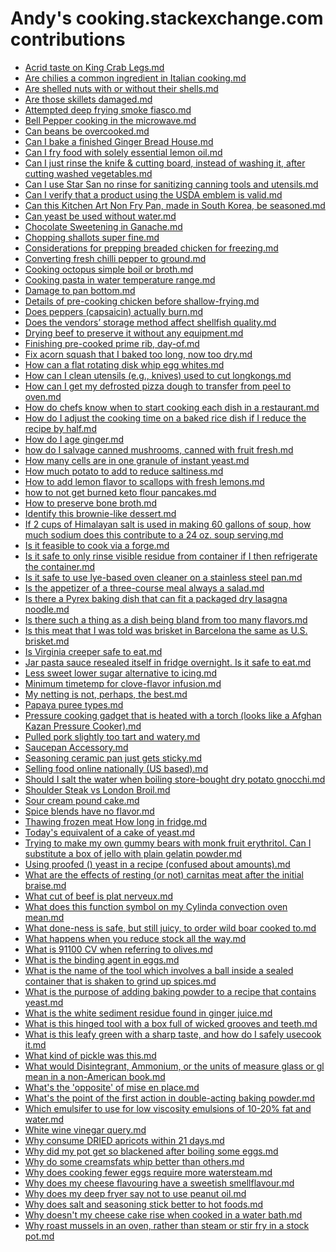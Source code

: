 <html><body><h1>Andy's cooking.stackexchange.com contributions</h1><ul>
<li><a href='Acrid taste on King Crab Legs.md'>Acrid taste on King Crab Legs.md</a></li>
<li><a href='Are chilies a common ingredient in Italian cooking.md'>Are chilies a common ingredient in Italian cooking.md</a></li>
<li><a href='Are shelled nuts with or without their shells.md'>Are shelled nuts with or without their shells.md</a></li>
<li><a href='Are those skillets damaged.md'>Are those skillets damaged.md</a></li>
<li><a href='Attempted deep frying smoke fiasco.md'>Attempted deep frying smoke fiasco.md</a></li>
<li><a href='Bell Pepper cooking in the microwave.md'>Bell Pepper cooking in the microwave.md</a></li>
<li><a href='Can beans be overcooked.md'>Can beans be overcooked.md</a></li>
<li><a href='Can I bake a finished Ginger Bread House.md'>Can I bake a finished Ginger Bread House.md</a></li>
<li><a href='Can I fry food with solely essential lemon oil.md'>Can I fry food with solely essential lemon oil.md</a></li>
<li><a href='Can I just rinse the knife & cutting board, instead of washing it, after cutting washed vegetables.md'>Can I just rinse the knife & cutting board, instead of washing it, after cutting washed vegetables.md</a></li>
<li><a href='Can I use Star San no rinse for sanitizing canning tools and utensils.md'>Can I use Star San no rinse for sanitizing canning tools and utensils.md</a></li>
<li><a href='Can I verify that a product using the USDA emblem is valid.md'>Can I verify that a product using the USDA emblem is valid.md</a></li>
<li><a href='Can this Kitchen Art Non Fry Pan, made in South Korea, be seasoned.md'>Can this Kitchen Art Non Fry Pan, made in South Korea, be seasoned.md</a></li>
<li><a href='Can yeast be used without water.md'>Can yeast be used without water.md</a></li>
<li><a href='Chocolate Sweetening in Ganache.md'>Chocolate Sweetening in Ganache.md</a></li>
<li><a href='Chopping shallots super fine.md'>Chopping shallots super fine.md</a></li>
<li><a href='Considerations for prepping breaded chicken for freezing.md'>Considerations for prepping breaded chicken for freezing.md</a></li>
<li><a href='Converting fresh chilli pepper to ground.md'>Converting fresh chilli pepper to ground.md</a></li>
<li><a href='Cooking octopus simple boil or broth.md'>Cooking octopus simple boil or broth.md</a></li>
<li><a href='Cooking pasta in water temperature range.md'>Cooking pasta in water temperature range.md</a></li>
<li><a href='Damage to pan bottom.md'>Damage to pan bottom.md</a></li>
<li><a href='Details of pre-cooking chicken before shallow-frying.md'>Details of pre-cooking chicken before shallow-frying.md</a></li>
<li><a href='Does peppers (capsaicin) actually burn.md'>Does peppers (capsaicin) actually burn.md</a></li>
<li><a href='Does the vendors’ storage method affect shellfish quality.md'>Does the vendors’ storage method affect shellfish quality.md</a></li>
<li><a href='Drying beef to preserve it without any equipment.md'>Drying beef to preserve it without any equipment.md</a></li>
<li><a href='Finishing pre-cooked prime rib, day-of.md'>Finishing pre-cooked prime rib, day-of.md</a></li>
<li><a href='Fix acorn squash that I baked too long, now too dry.md'>Fix acorn squash that I baked too long, now too dry.md</a></li>
<li><a href='How can a flat rotating disk whip egg whites.md'>How can a flat rotating disk whip egg whites.md</a></li>
<li><a href='How can I clean utensils (e.g., knives) used to cut longkongs.md'>How can I clean utensils (e.g., knives) used to cut longkongs.md</a></li>
<li><a href='How can I get my defrosted pizza dough to transfer from peel to oven.md'>How can I get my defrosted pizza dough to transfer from peel to oven.md</a></li>
<li><a href='How do chefs know when to start cooking each dish in a restaurant.md'>How do chefs know when to start cooking each dish in a restaurant.md</a></li>
<li><a href='How do I adjust the cooking time on a baked rice dish if I reduce the recipe by half.md'>How do I adjust the cooking time on a baked rice dish if I reduce the recipe by half.md</a></li>
<li><a href='How do I age ginger.md'>How do I age ginger.md</a></li>
<li><a href='how do I salvage canned mushrooms, canned with fruit fresh.md'>how do I salvage canned mushrooms, canned with fruit fresh.md</a></li>
<li><a href='How many cells are in one granule of instant yeast.md'>How many cells are in one granule of instant yeast.md</a></li>
<li><a href='How much potato to add to reduce saltiness.md'>How much potato to add to reduce saltiness.md</a></li>
<li><a href='How to add lemon flavor to scallops with fresh lemons.md'>How to add lemon flavor to scallops with fresh lemons.md</a></li>
<li><a href='how to not get burned keto flour pancakes.md'>how to not get burned keto flour pancakes.md</a></li>
<li><a href='How to preserve bone broth.md'>How to preserve bone broth.md</a></li>
<li><a href='Identify this brownie-like dessert.md'>Identify this brownie-like dessert.md</a></li>
<li><a href='If 2 cups of Himalayan salt is used in making 60 gallons of soup, how much sodium does this contribute to a 24 oz. soup serving.md'>If 2 cups of Himalayan salt is used in making 60 gallons of soup, how much sodium does this contribute to a 24 oz. soup serving.md</a></li>
<li><a href='Is it feasible to cook via a forge.md'>Is it feasible to cook via a forge.md</a></li>
<li><a href='Is it safe to only rinse visible residue from container if I then refrigerate the container.md'>Is it safe to only rinse visible residue from container if I then refrigerate the container.md</a></li>
<li><a href='Is it safe to use lye-based oven cleaner on a stainless steel pan.md'>Is it safe to use lye-based oven cleaner on a stainless steel pan.md</a></li>
<li><a href='Is the appetizer of a three-course meal always a salad.md'>Is the appetizer of a three-course meal always a salad.md</a></li>
<li><a href='Is there a Pyrex baking dish that can fit a packaged dry lasagna noodle.md'>Is there a Pyrex baking dish that can fit a packaged dry lasagna noodle.md</a></li>
<li><a href='Is there such a thing as a dish being bland from too many flavors.md'>Is there such a thing as a dish being bland from too many flavors.md</a></li>
<li><a href='Is this meat that I was told was brisket in Barcelona the same as U.S. brisket.md'>Is this meat that I was told was brisket in Barcelona the same as U.S. brisket.md</a></li>
<li><a href='Is Virginia creeper safe to eat.md'>Is Virginia creeper safe to eat.md</a></li>
<li><a href='Jar pasta sauce resealed itself in fridge overnight. Is it safe to eat.md'>Jar pasta sauce resealed itself in fridge overnight. Is it safe to eat.md</a></li>
<li><a href='Less sweet  lower sugar alternative to icing.md'>Less sweet  lower sugar alternative to icing.md</a></li>
<li><a href='Minimum timetemp for clove-flavor infusion.md'>Minimum timetemp for clove-flavor infusion.md</a></li>
<li><a href='My netting is not, perhaps, the best.md'>My netting is not, perhaps, the best.md</a></li>
<li><a href='Papaya puree types.md'>Papaya puree types.md</a></li>
<li><a href='Pressure cooking gadget that is heated with a torch (looks like a Afghan Kazan Pressure Cooker).md'>Pressure cooking gadget that is heated with a torch (looks like a Afghan Kazan Pressure Cooker).md</a></li>
<li><a href='Pulled pork slightly too tart and watery.md'>Pulled pork slightly too tart and watery.md</a></li>
<li><a href='Saucepan Accessory.md'>Saucepan Accessory.md</a></li>
<li><a href='Seasoning ceramic pan just gets sticky.md'>Seasoning ceramic pan just gets sticky.md</a></li>
<li><a href='Selling food online nationally (US based).md'>Selling food online nationally (US based).md</a></li>
<li><a href='Should I salt the water when boiling store-bought dry potato gnocchi.md'>Should I salt the water when boiling store-bought dry potato gnocchi.md</a></li>
<li><a href='Shoulder Steak vs London Broil.md'>Shoulder Steak vs London Broil.md</a></li>
<li><a href='Sour cream pound cake.md'>Sour cream pound cake.md</a></li>
<li><a href='Spice blends have no flavor.md'>Spice blends have no flavor.md</a></li>
<li><a href='Thawing frozen meat How long in fridge.md'>Thawing frozen meat How long in fridge.md</a></li>
<li><a href='Today's equivalent of a cake of yeast.md'>Today's equivalent of a cake of yeast.md</a></li>
<li><a href='Trying to make my own gummy bears with monk fruit erythritol. Can I substitute a box of jello with plain gelatin powder.md'>Trying to make my own gummy bears with monk fruit erythritol. Can I substitute a box of jello with plain gelatin powder.md</a></li>
<li><a href='Using proofed () yeast in a recipe (confused about amounts).md'>Using proofed () yeast in a recipe (confused about amounts).md</a></li>
<li><a href='What are the effects of resting (or not) carnitas meat after the initial braise.md'>What are the effects of resting (or not) carnitas meat after the initial braise.md</a></li>
<li><a href='What cut of beef is plat nerveux.md'>What cut of beef is plat nerveux.md</a></li>
<li><a href='What does this function symbol on my Cylinda convection oven mean.md'>What does this function symbol on my Cylinda convection oven mean.md</a></li>
<li><a href='What done-ness is safe, but still juicy, to order wild boar cooked to.md'>What done-ness is safe, but still juicy, to order wild boar cooked to.md</a></li>
<li><a href='What happens when you reduce stock all the way.md'>What happens when you reduce stock all the way.md</a></li>
<li><a href='What is 91100 CV when referring to olives.md'>What is 91100 CV when referring to olives.md</a></li>
<li><a href='What is the binding agent in eggs.md'>What is the binding agent in eggs.md</a></li>
<li><a href='What is the name of the tool which involves a ball inside a sealed container that is shaken to grind up spices.md'>What is the name of the tool which involves a ball inside a sealed container that is shaken to grind up spices.md</a></li>
<li><a href='What is the purpose of adding baking powder to a recipe that contains yeast.md'>What is the purpose of adding baking powder to a recipe that contains yeast.md</a></li>
<li><a href='What is the white sediment  residue found in ginger juice.md'>What is the white sediment  residue found in ginger juice.md</a></li>
<li><a href='What is this hinged tool with a box full of wicked grooves and teeth.md'>What is this hinged tool with a box full of wicked grooves and teeth.md</a></li>
<li><a href='What is this leafy green with a sharp taste, and how do I safely usecook it.md'>What is this leafy green with a sharp taste, and how do I safely usecook it.md</a></li>
<li><a href='What kind of pickle was this.md'>What kind of pickle was this.md</a></li>
<li><a href='What would Disintegrant, Ammonium, or the units of measure glass or gl mean in a non-American book.md'>What would Disintegrant, Ammonium, or the units of measure glass or gl mean in a non-American book.md</a></li>
<li><a href='What's the 'opposite' of mise en place.md'>What's the 'opposite' of mise en place.md</a></li>
<li><a href='What's the point of the first action in double-acting baking powder.md'>What's the point of the first action in double-acting baking powder.md</a></li>
<li><a href='Which emulsifer to use for low viscosity emulsions of 10-20% fat and water.md'>Which emulsifer to use for low viscosity emulsions of 10-20% fat and water.md</a></li>
<li><a href='White wine vinegar query.md'>White wine vinegar query.md</a></li>
<li><a href='Why consume DRIED apricots within 21 days.md'>Why consume DRIED apricots within 21 days.md</a></li>
<li><a href='Why did my pot get so blackened after boiling some eggs.md'>Why did my pot get so blackened after boiling some eggs.md</a></li>
<li><a href='Why do some creamsfats whip better than others.md'>Why do some creamsfats whip better than others.md</a></li>
<li><a href='Why does cooking fewer eggs require more watersteam.md'>Why does cooking fewer eggs require more watersteam.md</a></li>
<li><a href='Why does my cheese flavouring have a sweetish smellflavour.md'>Why does my cheese flavouring have a sweetish smellflavour.md</a></li>
<li><a href='Why does my deep fryer say not to use peanut oil.md'>Why does my deep fryer say not to use peanut oil.md</a></li>
<li><a href='Why does salt and seasoning stick better to hot foods.md'>Why does salt and seasoning stick better to hot foods.md</a></li>
<li><a href='Why doesn't my cheese cake rise when cooked in a water bath.md'>Why doesn't my cheese cake rise when cooked in a water bath.md</a></li>
<li><a href='Why roast mussels in an oven, rather than steam or stir fry in a stock pot.md'>Why roast mussels in an oven, rather than steam or stir fry in a stock pot.md</a></li>
</ul></body></html>
